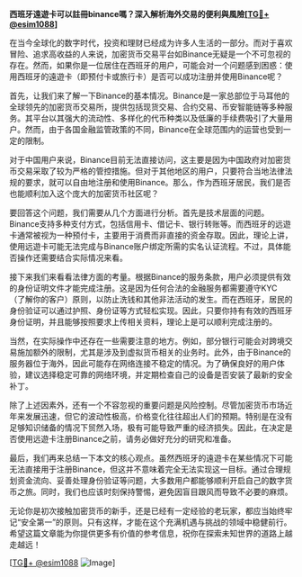 **西班牙遠遊卡可以註冊binance嗎？深入解析海外交易的便利與風險[[TG💪+ @esim1088](https://t.me/s/esim1088)]**

在当今全球化的数字时代，投资和理财已经成为许多人生活的一部分。而对于喜欢冒险、追求高收益的人来说，加密货币交易平台如Binance无疑是一个不可忽视的存在。然而，如果你是一位居住在西班牙的用户，可能会对一个问题感到困惑：使用西班牙的遠遊卡（即预付卡或旅行卡）是否可以成功注册并使用Binance呢？

首先，让我们来了解一下Binance的基本情况。Binance是一家总部位于马耳他的全球领先的加密货币交易所，提供包括现货交易、合约交易、币安智能链等多种服务。其平台以其强大的流动性、多样化的代币种类以及低廉的手续费吸引了大量用户。然而，由于各国金融监管政策的不同，Binance在全球范围内的运营也受到一定的限制。

对于中国用户来说，Binance目前无法直接访问，这主要是因为中国政府对加密货币交易采取了较为严格的管控措施。但对于其他地区的用户，只要符合当地法律法规的要求，就可以自由地注册和使用Binance。那么，作为西班牙居民，我们是否也能顺利加入这个庞大的加密货币社区呢？

要回答这个问题，我们需要从几个方面进行分析。首先是技术层面的问题。Binance支持多种支付方式，包括信用卡、借记卡、银行转账等。而西班牙的远遊卡通常被视为一种预付卡，主要用于消费而非直接的资金存取。因此，理论上讲，使用远遊卡可能无法完成与Binance账户绑定所需的实名认证流程。不过，具体能否操作还需要结合实际情况来看。

接下来我们来看看法律方面的考量。根据Binance的服务条款，用户必须提供有效的身份证明文件才能完成注册。这是因为任何合法的金融服务都需要遵守KYC（了解你的客户）原则，以防止洗钱和其他非法活动的发生。而在西班牙，居民的身份验证可以通过护照、身份证等方式轻松实现。因此，只要你持有有效的西班牙身份证明，并且能够按照要求上传相关资料，理论上是可以顺利完成注册的。

当然，在实际操作中还存在一些需要注意的地方。例如，部分银行可能会对跨境交易施加额外的限制，尤其是涉及到虚拟货币相关的业务时。此外，由于Binance的服务器位于海外，因此可能存在网络连接不稳定的情况。为了确保良好的用户体验，建议选择稳定可靠的网络环境，并定期检查自己的设备是否安装了最新的安全补丁。

除了上述因素外，还有一个不容忽视的重要问题是风险控制。尽管加密货币市场近年来发展迅速，但它的波动性极高，价格变化往往超出人们的预期。特别是在没有足够知识储备的情况下贸然入场，极有可能导致严重的经济损失。因此，在决定是否使用远遊卡注册Binance之前，请务必做好充分的研究和准备。

最后，我们再来总结一下本文的核心观点。虽然西班牙的遠遊卡在某些情况下可能无法直接用于注册Binance，但这并不意味着完全无法实现这一目标。通过合理规划资金流向、妥善处理身份验证等问题，大多数用户都能够顺利开启自己的数字货币之旅。同时，我们也应该时刻保持警惕，避免因盲目跟风而导致不必要的麻烦。

无论你是初次接触加密货币的新手，还是已经有一定经验的老玩家，都应当始终牢记“安全第一”的原则。只有这样，才能在这个充满机遇与挑战的领域中稳健前行。希望这篇文章能为你提供更多有价值的参考信息，祝你在探索未知世界的道路上越走越远！

[[TG💪+ @esim1088](https://t.me/s/esim1088) ![Image](https://i.postimg.cc/4NQfJmqS/Snipaste-2025-05-13-00-14-12.png)]